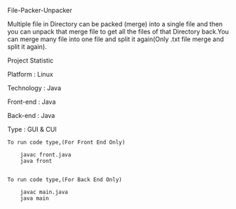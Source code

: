 File-Packer-Unpacker

Multiple file in Directory can be packed (merge) into a single file and then you can unpack that merge file to get all the files of that Directory back.You can merge many file into one file and split it again(Only .txt file merge and split it again).


Project Statistic

Platform : Linux

Technology : Java

Front-end : Java

Back-end : Java

Type : GUI & CUI


	To run code type,(For Front End Only)
  
  		javac front.java
  		java front
  	

	To run code type,(For Back End Only)  	

		javac main.java
		java main
 
  	
